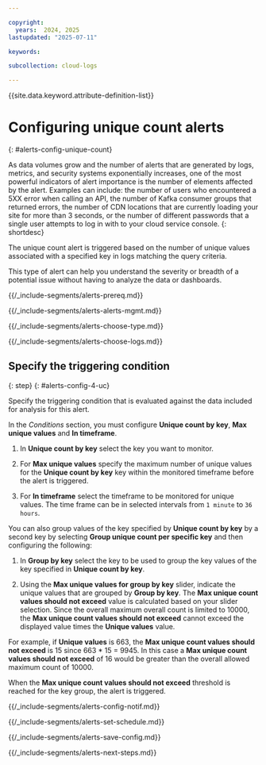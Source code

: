 ```yaml
---

copyright:
  years:  2024, 2025
lastupdated: "2025-07-11"

keywords:

subcollection: cloud-logs

---
```


{{site.data.keyword.attribute-definition-list}}



# Configuring unique count alerts
{: #alerts-config-unique-count}

As data volumes grow and the number of alerts that are generated by logs, metrics, and security systems exponentially increases, one of the most powerful indicators of alert importance is the number of elements affected by the alert. Examples can include: the number of users who encountered a 5XX error when calling an API, the number of Kafka consumer groups that returned errors, the number of CDN locations that are currently loading your site for more than 3 seconds, or the number of different passwords that a single user attempts to log in with to your cloud service console.
{: shortdesc}

The unique count alert is triggered based on the number of unique values associated with a specified key in logs matching the query criteria.

This type of alert can help you understand the severity or breadth of a potential issue without having to analyze the data or dashboards.


{{/_include-segments/alerts-prereq.md}}


{{/_include-segments/alerts-alerts-mgmt.md}}


{{/_include-segments/alerts-choose-type.md}}


{{/_include-segments/alerts-choose-logs.md}}


## Specify the triggering condition
{: step}
{: #alerts-config-4-uc}


Specify the triggering condition that is evaluated against the data included for analysis for this alert.

In the *Conditions* section, you must configure **Unique count by key**, **Max unique values** and **In timeframe**.

1. In **Unique count by key** select the key you want to monitor.

2. For **Max unique values** specify the maximum number of unique values for the **Unique count by key** key within the monitored timeframe before the alert is triggered.

3. For **In timeframe** select the timeframe to be monitored for unique values. The time frame can be in selected intervals from `1 minute` to `36 hours`.

You can also group values of the key specified by **Unique count by key** by a second key by selecting **Group unique count per specific key** and then configuring the following:

1. In **Group by key** select the key to be used to group the key values of the key specified in **Unique count by key**.

2. Using the **Max unique values for group by key** slider, indicate the unique values that are grouped by **Group by key**. The **Max unique count values should not exceed** value is calculated based on your slider selection. Since the overall maximum overall count is limited to 10000, the **Max unique count values should not exceed** cannot exceed the displayed value times the **Unique values** value.

For example, if **Unique values** is 663, the **Max unique count values should not exceed** is 15 since 663 * 15 = 9945. In this case a **Max unique count values should not exceed** of 16 would be greater than the overall allowed maximum count of 10000.

When the **Max unique count values should not exceed** threshold is reached for the key group, the alert is triggered.


{{/_include-segments/alerts-config-notif.md}}


{{/_include-segments/alerts-set-schedule.md}}


{{/_include-segments/alerts-save-config.md}}


{{/_include-segments/alerts-next-steps.md}}

